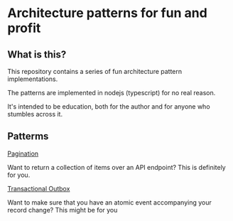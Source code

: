 # Architecture patterns for fun and profit

## What is this?
This repository contains a series of fun architecture pattern implementations.

The patterns are implemented in nodejs (typescript) for no real reason.

It's intended to be education, both for the author and for anyone who stumbles across it.


## Patterms
[Pagination](/pagination) 

Want to return a collection of items over an API endpoint? This is definitely for you.


[Transactional Outbox](/transactional-outbox) 

Want to make sure that you have an atomic event accompanying your record change? This might be for you
